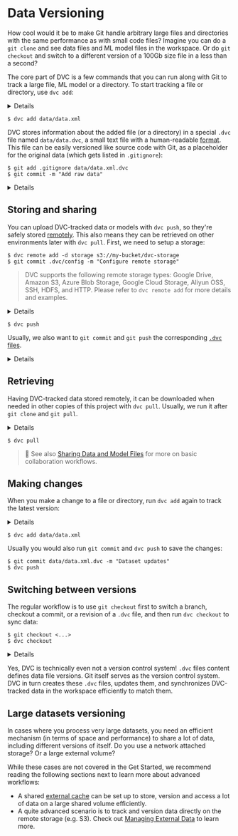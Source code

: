 # Data Versioning

How cool would it be to make Git handle arbitrary large files and directories
with the same performance as with small code files? Imagine you can do a
`git clone` and see data files and ML model files in the workspace. Or do
`git checkout` and switch to a different version of a 100Gb size file in a less
than a second?

The core part of DVC is a few commands that you can run along with Git to track
a large file, ML model or a directory. To start tracking a file or directory,
use `dvc add`:

<details>

### ⚙️ Expand to get an example dataset

Having initialized a project in the previous section, get the data file we will
be using later like this:

```dvc
$ dvc get https://github.com/iterative/dataset-registry \
          get-started/data.xml -o data/data.xml
```

We use the fancy `dvc get` command to jump ahead a bit and show how Git repo
becomes a source for datasets or models - what we call "data registry" or "model
registry". `dvc get` can download any <abbr>data artifact</abbr> tracked in a
<abbr>DVC repository</abbr>. It's like `wget`, but for DVC or Git repos. In this
case we download the latest version of the `data.xml` file from the
[dataset registry](https://github.com/iterative/dataset-registry) repo as the
data source.

</details>

```dvc
$ dvc add data/data.xml
```

DVC stores information about the added file (or a directory) in a special `.dvc`
file named `data/data.dvc`, a small text file with a human-readable
[format](/doc/user-guide/dvc-files-and-directories#dvc-files). This file can be
easily versioned like source code with Git, as a placeholder for the original
data (which gets listed in `.gitignore`):

```dvc
$ git add .gitignore data/data.xml.dvc
$ git commit -m "Add raw data"
```

<details>

### 💡 Expand to see what happens under the hood

`dvc add` moved the data to the project's <abbr>cache</abbr>, and linked\* it
back to the <abbr>workspace</abbr>.

```dvc
$ tree .dvc/cache
../.dvc/cache
└── a3
    └── 04afb96060aad90176268345e10355
```

The hash value of the `data.xml` file we just added (`a304afb...`) determines
the cache path shown above. And if you check `data/data.dvc`, you will find it
there too:

```yaml
outs:
  - md5: a304afb96060aad90176268345e10355
    path: data.xml
```

> \* See
> [Large Dataset Optimization](/doc/user-guide/large-dataset-optimization) and
> `dvc config cache` for more information on file linking.

</details>

## Storing and sharing

You can upload DVC-tracked data or models with `dvc push`, so they're safely
stored [remotely](/doc/command-reference/remote). This also means they can be
retrieved on other environments later with `dvc pull`. First, we need to setup a
storage:

```dvc
$ dvc remote add -d storage s3://my-bucket/dvc-storage
$ git commit .dvc/config -m "Configure remote storage"
```

> DVC supports the following remote storage types: Google Drive, Amazon S3,
> Azure Blob Storage, Google Cloud Storage, Aliyun OSS, SSH, HDFS, and HTTP.
> Please refer to `dvc remote add` for more details and examples.

<details>

### ⚙️ Set up a remote storage

DVC remotes let you store a copy of the data tracked by DVC outside of the local
cache, usually a cloud storage service. For simplicity, let's set up a _local
remote_:

```dvc
$ mkdir -p /tmp/dvc-storage
$ dvc remote add -d myremote /tmp/dvc-storage
$ git commit .dvc/config -m "Configure local remote"
```

> While the term "local remote" may seem contradictory, it doesn't have to be.
> The "local" part refers to the type of location: another directory in the file
> system. "Remote" is how we call storage for <abbr>DVC projects</abbr>. It's
> essentially a local data backup.

</details>

```dvc
$ dvc push
```

Usually, we also want to `git commit` and `git push` the corresponding
[`.dvc` files](/doc/user-guide/dvc-files-and-directories#dvc-files).

<details>

### 💡 Expand to see what happens under the hood

`dvc push` copied the data <abbr>cached</abbr> locally to the remote storage we
set up earlier. You can check that the data has been stored in the DVC remote
with:

```dvc
$ ls -R /tmp/dvc-storage
/tmp/dvc-storage/a3:
04afb96060aad90176268345e10355
```

</details>

## Retrieving

Having DVC-tracked data stored remotely, it can be downloaded when needed in
other copies of this <abbr>project</abbr> with `dvc pull`. Usually, we run it
after `git clone` and `git pull`.

<details>

### ⚙️ Expand to explode 💣 the project

If you've run `dvc push`, you can delete the cache (`.dvc/cache`) and
`data/data.xml` to experiment with `dvc pull`:

```dvc
$ rm -rf .dvc/cache
$ rm -f data/data.xml
```

</details>

```dvc
$ dvc pull
```

> 📖 See also
> [Sharing Data and Model Files](/doc/use-cases/sharing-data-and-model-files)
> for more on basic collaboration workflows.

## Making changes

When you make a change to a file or directory, run `dvc add` again to track the
latest version:

<details>

### ⚙️ Expand to make some changes

For the sake of simplicity let's just double the dataset artificially (and
pretend that we got more data from some external source):

```dvc
$ cp data/data.xml /tmp/data.xml
$ cat /tmp/data.xml >> data/data.xml
```

</details>

```dvc
$ dvc add data/data.xml
```

Usually you would also run `git commit` and `dvc push` to save the changes:

```dvc
$ git commit data/data.xml.dvc -m "Dataset updates"
$ dvc push
```

## Switching between versions

The regular workflow is to use `git checkout` first to switch a branch, checkout
a commit, or a revision of a `.dvc` file, and then run `dvc checkout` to sync
data:

```dvc
$ git checkout <...>
$ dvc checkout
```

<details>

### ⚙️ Expand to get the previous version of the dataset

Let's cleanup the previous artificial changes we made and get the previous :

```dvc
$ git checkout HEAD^1 data/data.xml.dvc
$ dvc checkout
```

Let's commit it (no need to do `dvc push` this time since the previous version
of this dataset was save before):

```dvc
$ git commit data/data.xml.dvc -m "Revert dataset updates"
```

</details>

Yes, DVC is technically even not a version control system! `.dvc` files content
defines data file versions. Git itself serves as the version control system. DVC
in turn creates these `.dvc` files, updates them, and synchronizes DVC-tracked
data in the workspace efficiently to match them.

## Large datasets versioning

In cases where you process very large datasets, you need an efficient mechanism
(in terms of space and performance) to share a lot of data, including different
versions of itself. Do you use a network attached storage? Or a large external
volume?

While these cases are not covered in the Get Started, we recommend reading the
following sections next to learn more about advanced workflows:

- A shared [external cache](/doc/use-cases/shared-development-server) can be set
  up to store, version and access a lot of data on a large shared volume
  efficiently.
- A quite advanced scenario is to track and version data directly on the remote
  storage (e.g. S3). Check out
  [Managing External Data](https://dvc.org/doc/user-guide/managing-external-data)
  to learn more.

